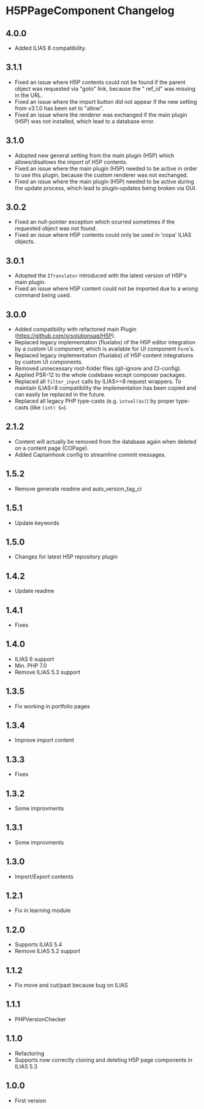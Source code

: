 # H5PPageComponent Changelog

## 4.0.0

- Added ILIAS 8 compatibility.

## 3.1.1

- Fixed an issue where H5P contents could not be found if the parent object was requested via "goto" link, because the "
  ref_id" was missing in the URL.
- Fixed an issue where the import button did not appear if the new setting from v3.1.0 has been set to "allow".
- Fixed an issue where the renderer was exchanged if the main plugin (H5P) was not installed, which lead to a database
  error.

## 3.1.0

- Adopted new general setting from the main plugin (H5P) which allows/disallows the import of H5P contents.
- Fixed an issue where the main plugin (H5P) needed to be active in order to use this plugin, because the custom
  renderer was not exchanged.
- Fixed an issue where the main plugin (H5P) needed to be active during the update process, which lead to plugin-updates
  being broken via GUI.

## 3.0.2

- Fixed an null-pointer exception which ocurred sometimes if the requested object was not found.
- Fixed an issue where H5P contents could only be used in 'copa' ILIAS objects.

## 3.0.1

- Adopted the `ITranslator` introduced with the latest version of H5P's main plugin.
- Fixed an issue where H5P content could not be imported due to a wrong command being used.

## 3.0.0

- Added compatibility with refactored main Plugin (https://github.com/srsolutionsag/H5P).
- Replaced legacy implementation (fluxlabs) of the H5P editor integration by a custom UI component, which is available
  for UI component `Form`'s.
- Replaced legacy implementation (fluxlabs) of H5P content integrations by custom UI components.
- Removed unnecessary root-folder files (git-ignore and CI-config).
- Applied PSR-12 to the whole codebase except composer packages.
- Replaced all `filter_input` calls by ILIAS>=8 request wrappers. To maintain ILIAS<8 compatibility the implementation
  has been copied and can easily be replaced in the future.
- Replaced all legacy PHP type-casts (e.g. `intval($x)`) by proper type-casts (like `(int) $x`).

## 2.1.2

- Content will actually be removed from the database again when deleted on a content page (COPage).
- Added Captainhook config to streamline commit messages.

## 1.5.2

- Remove generate readme and auto_version_tag_ci

## 1.5.1

- Update keywords

## 1.5.0

- Changes for latest H5P repository plugin

## 1.4.2

- Update readme

## 1.4.1

- Fixes

## 1.4.0

- ILIAS 6 support
- Min. PHP 7.0
- Remove ILIAS 5.3 support

## 1.3.5

- Fix working in portfolio pages

## 1.3.4

- Improve import content

## 1.3.3

- Fixes

## 1.3.2

- Some improvments

## 1.3.1

- Some improvments

## 1.3.0

- Import/Export contents

## 1.2.1

- Fix in learning module

## 1.2.0

- Supports ILIAS 5.4
- Remove ILIAS 5.2 support

## 1.1.2

- Fix move and cut/past because bug on ILIAS

## 1.1.1

- PHPVersionChecker

## 1.1.0

- Refactoring
- Supports now correctly cloning and deleting H5P page components in ILIAS 5.3

## 1.0.0

- First version
